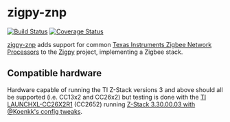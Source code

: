 # zigpy-znp

[![Build Status](https://travis-ci.com/zha-ng/zigpy-znp.svg?branch=dev)](https://travis-ci.com/zha-ng/zigpy-znp)
[![Coverage Status](https://coveralls.io/repos/github/zha-ng/zigpy-znp/badge.svg?branch=dev)](https://coveralls.io/github/zha-ng/zigpy-znp?branch=dev)

[zigpy-znp](https://github.com/zha-ng/zigpy-zhp/) adds support for common [Texas Instruments Zigbee Network Processors](http://dev.ti.com/tirex/content/simplelink_zigbee_sdk_plugin_2_20_00_06/docs/zigbee_user_guide/html/zigbee/developing_zigbee_applications/znp_interface/znp_interface.html) to the [Zigpy](https://github.com/zigpy/) project, implementing a Zigbee stack.

## Compatible hardware

Hardware capable of running the TI Z-Stack versions 3 and above should all be supported (i.e. CC13x2 and CC26x2) but testing is done with the [TI LAUNCHXL-CC26X2R1](https://www.ti.com/tool/LAUNCHXL-CC26X2R1) (CC2652) running [Z-Stack 3.30.00.03 with @Koenkk's config tweaks](https://github.com/Koenkk/Z-Stack-firmware/tree/master/coordinator/Z-Stack_3.x.0/bin).
